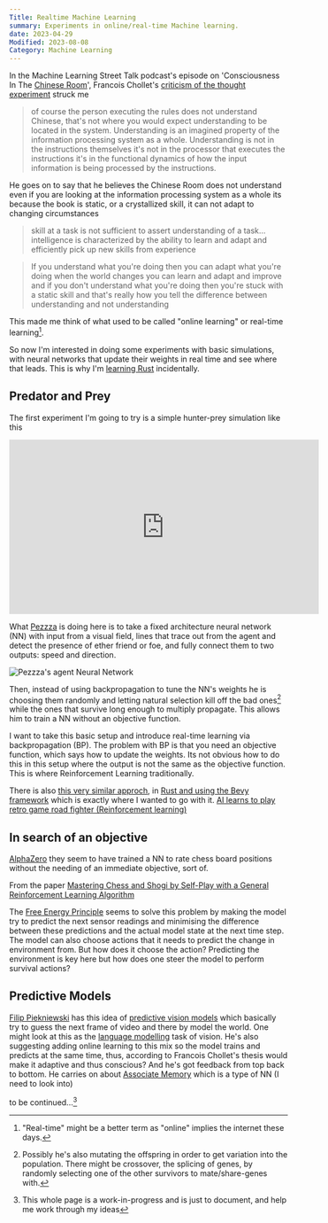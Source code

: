 ```yaml
---
Title: Realtime Machine Learning
summary: Experiments in online/real-time Machine learning.
date: 2023-04-29
Modified: 2023-08-08
Category: Machine Learning
---
```


In the Machine Learning Street Talk podcast's episode on 'Consciousness In The [Chinese Room](https://www.wikiwand.com/en/Chinese_room)', Francois Chollet's [criticism of the thought experiment](https://youtu.be/_KVAzAzO5HU?t=979) struck me

> of course the person executing the rules does not understand Chinese, that's not where you would expect understanding to be located in the system. Understanding is an imagined property of the information processing system as a whole. Understanding is not in the instructions themselves it's not in the processor that executes the instructions it's in the functional dynamics of how the input information is being processed by the instructions.

He goes on to say that he believes the Chinese Room does not understand even if you are looking at the information processing system as a whole its because the book is static, or a crystallized skill, it can not adapt to changing circumstances

> skill at a task is not sufficient to assert understanding of a task... intelligence is characterized by the ability to learn and adapt and efficiently pick up new skills from experience

> If you understand what you're doing then you can adapt what you're doing when the world changes you can learn and adapt and improve and if you don't understand what you're doing then you're stuck with a static skill and that's really how you tell the difference between understanding and not understanding

This made me think of what used to be called "online learning" or real-time learning[^online].

[^online]: "Real-time" might be a better term as "online" implies the internet these days.

So now I'm interested in doing some experiments with basic simulations, with neural networks that update their weights in real time and see where that leads. This is why I'm [learning Rust]({filename}/a-new-hope.md) incidentally.

## Predator and Prey

The first experiment I'm going to try is a simple hunter-prey simulation like this

<iframe width="560" height="315" src="https://www.youtube.com/embed/tVNoetVLuQg" title="YouTube video player" frameborder="0" allow="accelerometer; autoplay; clipboard-write; encrypted-media; gyroscope; picture-in-picture; web-share" allowfullscreen></iframe>

What [Pezzza](https://www.youtube.com/@PezzzasWork) is doing here is to take a fixed architecture neural network (NN) with input from a visual field, lines that trace out from the agent and detect the presence of ether friend or foe, and fully connect them to two outputs: speed and direction.

![Pezzza's agent Neural Network]({static}/images/Pezzzas_NN.png)

Then, instead of using backpropagation to tune the NN's weights he is choosing them randomly and letting natural selection kill off the bad ones[^mutation] while the ones that survive long enough to multiply propagate. This allows him to train a NN without an objective function.

[^mutation]: Possibly he's also mutating the offspring in order to get variation into the population. There might be crossover, the splicing of genes, by randomly selecting one of the other survivors to mate/share-genes with.

I want to take this basic setup and introduce real-time learning via backpropagation (BP). The problem with BP is that you need an objective function, which says how to update the weights. Its not obvious how to do this in this setup where the output is not the same as the objective function. This is where Reinforcement Learning traditionally.

There is also [this very similar approch](https://www.reddit.com/r/bevy/comments/1464kcq/i_built_a_self_driving_car_ai_using_rust_and_bevy/), in [Rust and using the Bevy framework](https://github.com/bones-ai/rust-drive-ai) which is exactly where I wanted to go with it.
[AI learns to play retro game road fighter (Reinforcement learning)](https://www.youtube.com/watch?v=H7RWcNgE-6s&t=1s&ab_channel=BonesAI)

## In search of an objective

[AlphaZero](https://www.deepmind.com/blog/alphazero-shedding-new-light-on-chess-shogi-and-go) they seem to have trained a NN to rate chess board positions without the needing of an immediate objective, sort of.

From the paper [Mastering Chess and Shogi by Self-Play with a General Reinforcement Learning Algorithm](https://arxiv.org/pdf/1712.01815.pdf)

The [Free Energy Principle]({filename}/free-energy-principle.md) seems to solve this problem by making the model try to predict the next sensor readings and minimising the difference between these predictions and the actual model state at the next time step. The model can also choose actions that it needs to predict the change in environment from. But how does it choose the action? Predicting the environment is key here but how does one steer the model to perform survival actions?

## Predictive Models

[Filip Piekniewski](http://blog.piekniewski.info/) has this idea of [predictive vision models](http://blog.piekniewski.info/2016/11/04/predictive-vision-in-a-nutshell/) which basically try to guess the next frame of video and there by model the world. One might look at this as the [language modelling](https://en.wikipedia.org/wiki/Language_model) task of vision. He's also suggesting adding online learning to this mix so the model trains and predicts at the same time, thus, according to Francois Chollet's thesis would make it adaptive and thus conscious? And he's got feedback from top back to bottom. He carries on about [Associate Memory](https://www.tutorialspoint.com/artificial_neural_network/artificial_neural_network_associate_memory.htm) which is a type of NN (I need to look into)

to be continued...[^wip]

[^wip]: This whole page is a work-in-progress and is just to document, and help me work through my ideas